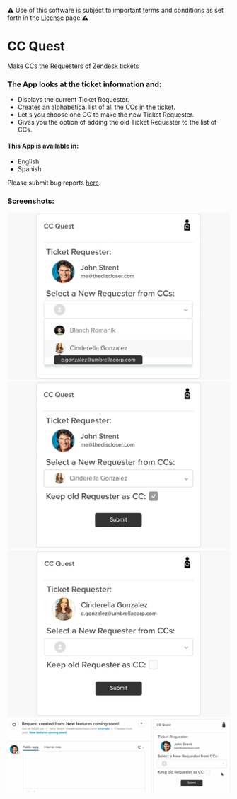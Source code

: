 ⚠️ Use of this software is subject to important terms and conditions as set forth in the [License](https://aculligan.github.io/license) page ⚠️

# CC Quest

Make CCs the Requesters of Zendesk tickets 

### The App looks at the ticket information and:

* Displays the current Ticket Requester.
* Creates an alphabetical list of all the CCs in the ticket.
* Let's you choose one CC to make the new Ticket Requester.
* Gives you the option of adding the old Ticket Requester to the list of CCs.

#### This App is available in: 

* English
* Spanish

Please submit bug reports [here](https://github.com/aculligan/CC_Quest/issues).

### Screenshots:
![Screenshot 1](assets/screenshot-1.png)
![Screenshot 2](assets/screenshot-2.png)
![Screenshot 3](assets/screenshot-3.png)
![Screenshot 4](assets/working.gif)
